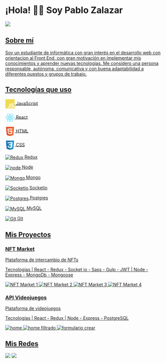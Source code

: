 <h1>¡Hola! 👨‍💻 Soy Pablo Zalazar</h1>

<div align="left">
  <a href="https://github.com/pablo-zalazar">
  
  <img height="140em" src="https://github-readme-stats.vercel.app/api/top-langs/?username=pablo-zalazar&layout=compact&langs_count=7&theme=dark"/>
</div>

<h2>Sobre mí</h2>
<p>
  Soy un estudiante de informática con gran interés en el desarrollo web con orientacion al Front
  End, con gran motivación en implementar mis conocimientos y aprender nuevas tecnologías. Me
  considero una persona responsable, autónoma, comunicativa y con buena adaptabilidad a
  diferentes puestos y grupos de trabajo.  
</p>

<div style="display: inline_block">
  <h2>Tecnologías que uso</h2>
  <p>
    <img align="center" alt="Js" height="30" width="30" src="https://raw.githubusercontent.com/devicons/devicon/master/icons/javascript/javascript-plain.svg">
    <span>JavaScript</span>
    <br>
  </p>
  <p>
    <img align="center" alt="React" height="30" width="30" src="https://raw.githubusercontent.com/devicons/devicon/master/icons/react/react-original.svg">
    <span>React</span>
  </p>
  <p>
    <img align="center" alt="HTML" height="30" width="30" src="https://raw.githubusercontent.com/devicons/devicon/master/icons/html5/html5-original.svg">
    <span>HTML</span>
  </p>
  <p>
    <img align="center" alt="CSS" height="30" width="30" src="https://raw.githubusercontent.com/devicons/devicon/master/icons/css3/css3-original.svg">
    <span>CSS</span>
  </p>
  <p>
    <img alt="Redux" height="30" width="30" align="center" src="https://cdn.jsdelivr.net/gh/devicons/devicon/icons/redux/redux-original.svg" />
    <span>Redux</span>
  </p>
  <p>
    <img alt="node" height="30" width="30" align="center" src="https://cdn.jsdelivr.net/gh/devicons/devicon/icons/nodejs/nodejs-original-wordmark.svg" />
    <span>Node</span>
  </p>
  <p>
    <img alt="Mongo" height="30" width="30" align="center"  src="https://cdn.jsdelivr.net/gh/devicons/devicon/icons/mongodb/mongodb-original-wordmark.svg" />
    <span>Mongo</span>
  </p>
  <p>
    <img alt="Socketio" height="30" width="30" align="center" src="https://cdn.jsdelivr.net/gh/devicons/devicon/icons/socketio/socketio-original.svg" />
    <span>Socketio</span>
  </p>
  <p>
    <img alt="Postgres" height="30" width="30" align="center" src="https://cdn.jsdelivr.net/gh/devicons/devicon/icons/postgresql/postgresql-original.svg" />
    <span>Postgres</span>
  </p>
  <p>
    <img alt="MySQL" height="30" width="30" align="center" src="https://cdn.jsdelivr.net/gh/devicons/devicon/icons/mysql/mysql-original-wordmark.svg" />
    <span>MySQL</span>
  </p>
  <p>
    <img alt="Git" height="30" width="30" align="center"  src="https://cdn.jsdelivr.net/gh/devicons/devicon/icons/git/git-original.svg" />
    <span>Git</span>
  </p>
</div>

<div>
    <h2>Mis Proyectos</h2>
    <h3>NFT Market</h3>
    <p>Plataforma de intercambio de NFTs</p>
    <p>Tecnologías | React - Redux - Socket io - Sass - Gulp - JWT | Node - Express - MongoDb - Mongoose </p>
    <img alt='NFT Market 1' src='https://user-images.githubusercontent.com/57506571/172021063-2b08c060-2a2d-49a2-ac0a-75715ea1c867.png' />
    <img alt='NFT Market 2' src='https://user-images.githubusercontent.com/57506571/172022647-fe11fd2c-461c-48a9-887d-1f52f7647d14.png' />
    <img alt='NFT Market 3' src='https://user-images.githubusercontent.com/57506571/172022649-ceeae63f-b825-4132-8deb-b09102c80fe1.png' />
    <img alt='NFT Market 4' src='https://user-images.githubusercontent.com/57506571/172022657-c122fb11-9d4c-4455-9c4a-36bfc9bc6dd4.png' />

  <h3>API Videojuegos</h3>
  <p>Plataforma de videojuegos</p>
  <p>Tecnologías | React - Redux | Node - Express - PostgreSQL </p>
  <img alt='home' src='https://user-images.githubusercontent.com/57506571/172264108-16f191ef-0221-4979-9703-ba8e42d636cf.PNG' />
  <img alt='home filtrado' src='https://user-images.githubusercontent.com/57506571/172264116-a2130be7-9d1a-43cd-b537-a128e7b78341.PNG' />
  <img alt='formulario crear' src='https://user-images.githubusercontent.com/57506571/172264120-9d8e781e-6885-4604-8a7d-d946536dd7ca.PNG' />
</div>

<div> 
    <h2>Mis Redes</h2>
    <a href = "mailto:pablo_zalazar@outlook.com"><img src="https://img.shields.io/badge/-outlook-%23333?style=for-the-badge&logo=gmail&logoColor=white" target="_blank"></a>
    <a href="https://www.linkedin.com/in/pablo-gabriel-zalazar-ba4a83186/" target="_blank"><img src="https://img.shields.io/badge/-LinkedIn-%230077B5?style=for-the-badge&logo=linkedin&logoColor=white" target="_blank"></a> 
</div>
